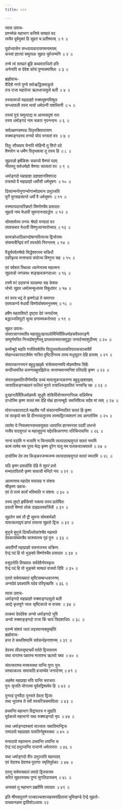 ```yaml
---
title: ०२२

---
```

व्यास उवाच-  
प्रश्नमेकं महाभाग करिष्ये साम्प्रतं वद  
त्वयैव पूर्वमुक्तं हि सुव्रतं च प्रतीश्वरम् ॥ १ ॥


पूर्वाभ्यासेन सन्ध्यायन्नारायणमनामयम्  
कस्यां ज्ञात्यां समुत्पन्नः सुव्रतः पूर्वजन्मनि ॥ २ ॥


तन्मे त्वं साम्प्रतं ब्रूहि कथमाराधितो हरिः  
अनेनापि स देवेश कोयं पुण्यसमाविलः ॥ ३ ॥


ब्रह्मोवाच-  
वैदिशे नगरे पुण्ये सर्वऋद्धिसमाकुले  
तत्र राजा महातेजा ऋतध्वजसुतो बली ॥ ४ ॥


तस्यात्मजो महाप्राज्ञो रुक्मभूषणविश्रुतः  
सन्ध्यावली तस्य भार्या धर्मपत्नी यशस्विनी ॥ ५ ॥


तस्यां पुत्रं समुत्पाद्य स आत्मसदृशं ततः  
तस्य धर्माङ्गदं नाम चकार नृपनन्दनः ॥ ६ ॥


सर्वलक्षणसम्पन्नः पितृभक्तिपरायणः  
रुक्माङ्गदस्य तनयो योयं भगवतां वरः ॥ ७ ॥


पितुः सौख्याय येनापि मोहिन्यै तु शिरो ददे  
वैष्णवेन च धर्मेण पितृभक्त्या तु तस्य हि ॥ ८ ॥


सुप्रसन्नो हृषीकेशः सकायो वैष्णवं पदम्  
नीतस्तु सर्वधर्मज्ञो वैष्णवः सात्वतां वरः ॥ ९ ॥


धर्माङ्गदो महाप्राज्ञः प्रज्ञाज्ञानविशारदः  
तत्रस्थो वै महाप्राज्ञो धर्मोसौ धर्मभूषणः ॥ १० ॥


दिव्यान्मनोनुगान्भोगान्मोदमानः प्रभुञ्जति  
पूर्णे युगसहस्रान्ते धर्मो वै धर्मभूषणः ॥ ११ ॥


तस्मात्पदात्परिभ्रष्टो विष्णोश्चैव प्रसादतः  
सुव्रतो नाम मेधावी सुमनानन्दवर्द्धनः ॥ १२ ॥


सोमशर्मस्य तनयः श्रेष्ठो भगवतां वरः  
तपश्चचार मेधावी विष्णुध्यानपरोभवत् ॥ १३ ॥


कामक्रोधादिकान्दोषान्परित्यज्य द्विजोत्तमः  
संयम्यचैन्द्रियं वर्गं तपस्तेपे निरन्तरम् ॥ १४ ॥


वैडूर्यपर्वतश्रेष्ठे सिद्धेश्वरस्य सन्निधौ  
एकीकृत्य मनश्चायं संयोज्य विष्णुना सह ॥ १५ ॥


एवं वर्षशतं स्थित्वा ध्यानेनास्य महात्मनः  
सुप्रसन्नो जगन्नाथः शङ्खचक्रगदाधरः ॥ १६ ॥


तस्मै वरं ददावन्यं सलक्ष्म्या सह केशवः  
भोभोः सुव्रत धर्मात्मन्बुध्यस्व विबुधांवर ॥ १७ ॥


वरं वरय भद्रं ते कृष्णोऽहं ते समागतः  
एवमाकर्ण्य मेधावी विष्णोर्वाक्यमनुत्तमम् ॥ १८ ॥


हर्षेण महताविष्टो दृष्ट्वा देवं जनार्दनम्  
बद्धाञ्जलिपुटो भूत्वा प्रणाममकरोत्तदा ॥ १९ ॥


सुव्रत उवाच-  
संसारसागरमतीव महासुदुःखजालोर्मिभिर्विविधमोहचयैस्तरङ्गैः  
सम्पूर्णमस्ति निजदोषगुणैस्तु प्राप्तस्तस्मात्समुद्धर जनार्दनमाशुदीनम् ॥ २० ॥


कर्माम्बुदे महति गर्जतिवर्षतीव विद्युल्लतोल्लसतिपातकसञ्चयैर्मे  
मोहान्धकारपटलैर्मम नास्ति दृष्टिर्दीनस्य तस्य मधुसूदन देहि हस्तम् ॥ २१ ॥


संसारकाननघनं बहुदुःखवृक्षैः संसेव्यमानमपि मोहमयैश्च सिंहैः  
सन्दीप्तमस्ति करुणाबहुवह्नितेजः सन्तप्यमानमनिशं परिपाहि कृष्ण ॥ २२ ॥


संसारवृक्षमतिजीर्णमपीह उच्चं मायासुकन्दकरुणा बहुदुःखशाखम्  
जायादिसङ्गच्छदनं फलितं मुरारे तत्राधिरूढपतितं भगवन्हि रक्ष ॥ २३ ॥


दुःखानलैर्विविधमोहमयैः सुधूमैः शोकैर्वियोगमरणान्तिक सन्निभैश्च  
दग्धोस्मि कृष्ण सततं मम देहि मोक्षं ज्ञानाम्बुदैः समभिषिञ्च सदैव मां त्वम् ॥ २४ ॥


घोरान्धकारपटले महतीव गर्ते संसारनाम्निपतितं सततं हि कृष्ण  
त्वं सत्कृपो मम हि दीनभयातुरस्य तस्माद्विरज्यशरणं तव आगतोस्मि ॥ २५ ॥


त्वामेव ये नियतमानसभावयुक्ता ध्यायन्ति ज्ञानमनसा पदवीं लभन्ते  
नत्वैव पादयुगलं च महासुपुण्यं यद्देवकिन्नरगणाः परिचिन्तयन्ति ॥ २६ ॥


नान्यं वदामि न भजामि न चिन्तयामि त्वत्पादपद्मयुगलं सततं नमामि  
कामं त्वमेव मम पूरय मेद्य कृष्ण दूरेण यातु मम पातकसञ्चयस्ते ॥ २७ ॥


दासोस्मि देव तव किङ्करजन्मजन्म त्वत्पादपद्मयुगलं सततं स्मरामि ॥ २८ ॥


यदि कृष्ण प्रसन्नोसि देहि मे सुवरं प्रभो  
मन्मातापितरौ कृष्ण सकायौ मन्दिरे नय ॥ २९ ॥


आत्मनश्च महादेव मयासह न संशयः  
श्रीकृष्ण उवाच-  
एवं ते परमं कार्यं भविष्यति न संशयः ॥ ३० ॥


तस्य तुष्टो हृषीकेशो भक्त्या तस्य प्रतोषितः  
प्रयातौ वैष्णवं लोकं दाहप्रलयवर्जितौ ॥ ३१ ॥


सुव्रतेन समं तौ द्वौ सुमना सोमशर्मकौ  
यावत्कल्पद्वयं प्राप्तं तावत्स सुव्रतो द्विजः ॥ ३२ ॥


बुभुजे बुभुजे दिव्याँल्लोकांश्चैव महामते  
देवकार्यार्थमत्रैव काश्यपस्य गृहं पुनः ॥ ३३ ॥


अवतीर्णो महाप्राज्ञो वचनात्तस्य चक्रिणः  
ऐन्द्रं पदं हि यो भुङ्क्ते विष्णोश्चैव प्रसादतः ॥ ३४ ॥


वसुदत्तेति विख्यातः सर्वदेवैर्नमस्कृतः  
ऐन्द्रं पदं हि यो भुङ्क्ते साम्प्रतं वासवो दिवि ॥ ३५ ॥


एतत्ते सर्वमाख्यातं सृष्टिसम्बन्धकारणम्  
अन्यदेवं प्रवक्ष्यामि यदेव परिपृच्छसि ॥ ३६ ॥


व्यास उवाच-  
धर्माङ्गदो महाप्राज्ञो रुक्माङ्गदसुतो बली  
आद्ये कृतयुगे जातः सृष्टिकाले स वासवः ॥ ३७ ॥


तत्कथं देवदेवेश अन्यो धर्माङ्गदो भुवि  
अन्यो रुक्माङ्ङ्गदो राजा किं चायं त्रिदशाधिपः ॥ ३८ ॥


एतन्मे संशयं जातं तद्भवान्वक्तुमर्हति  
ब्रह्मोवाच-  
हन्त ते कथयिष्यामि सर्वसन्देहनाशनम् ॥ ३९ ॥


देवस्य लीलासृष्ट्यर्थे वर्तते द्विजसत्तम  
यथा वाराश्च पक्षाश्च मासाश्च ऋतवो यथा ॥ ४० ॥


संवत्सराश्च मनवस्तथा यान्ति युगाः पुनः  
पश्चात्कल्पः समायाति व्रजाम्येवं जनार्दनम् ॥ ४१ ॥


अहमेव महाप्राज्ञ मयि यान्ति चराचराः  
पुनः सृजति योगात्मा पूर्ववद्विश्वमेव हि ॥ ४२ ॥


पुनरहं पुनर्वेदाः पुनस्ते देवता द्विजाः  
तथा भूपाश्च ते सर्वे स्वचरित्रसमाविलाः ॥ ४३ ॥


प्रभवन्ति महाभाग विद्वांस्तत्र न मुह्यति  
पूर्वकल्पे महाभागो यथा रुक्माङ्गदो नृपः ॥ ४४ ॥


तथा धर्माङ्गदश्चायं सञ्जातः ख्यातिमान्द्विजः  
रामादयो महाप्राज्ञा ययातिर्नहुषस्तथा ॥ ४५ ॥


मन्वादयो महात्मानः प्रभवन्ति लयन्ति च  
ऐन्द्रं पदं प्रभुञ्जन्ति राजानो धर्मतत्पराः ॥ ४६ ॥


यथा धर्माङ्गदो वीरः प्रभुञ्जति महत्पदम्  
एवं वेदाश्च देवाश्च पुराणाः स्मृतिपूर्वकाः ॥ ४७ ॥


एतत्तु सर्वमाख्यातं तवाग्रे द्विजसत्तम  
चरितं सुव्रतस्याथ पुण्यं सुगतिदायकम् ॥ ४८ ॥


अव्यक्तं तु महाभाग प्रब्रवीमि तवाग्रतः ॥ ४९ ॥


 इति श्रीपद्मपुराणे पञ्चपञ्चाशत्सहस्रसंहितायां भूमिखण्डे ऐन्द्रे सुव्रतो-  
पाख्यानन्नाम द्वाविंशोऽध्यायः २२